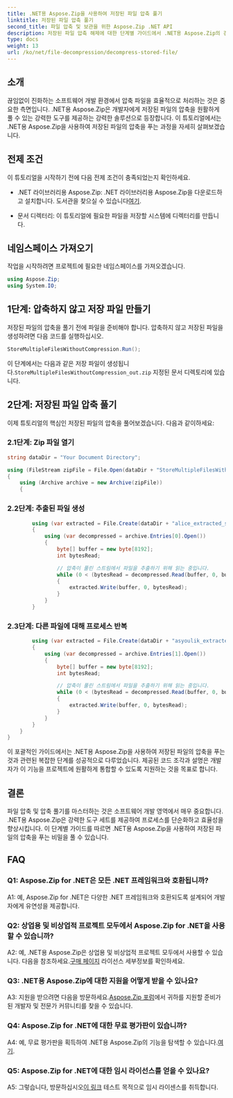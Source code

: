 ```yaml
---
title: .NET용 Aspose.Zip을 사용하여 저장된 파일 압축 풀기
linktitle: 저장된 파일 압축 풀기
second_title: 파일 압축 및 보관을 위한 Aspose.Zip .NET API
description: 저장된 파일 압축 해제에 대한 단계별 가이드에서 .NET용 Aspose.Zip의 강력한 기능을 살펴보세요. 효율적인 파일 처리를 위한 강력한 솔루션으로 소프트웨어 개발 기술을 강화하세요.
type: docs
weight: 13
url: /ko/net/file-decompression/decompress-stored-file/
---
```

## 소개

끊임없이 진화하는 소프트웨어 개발 환경에서 압축 파일을 효율적으로 처리하는 것은 중요한 측면입니다. .NET용 Aspose.Zip은 개발자에게 저장된 파일의 압축을 원활하게 풀 수 있는 강력한 도구를 제공하는 강력한 솔루션으로 등장합니다. 이 튜토리얼에서는 .NET용 Aspose.Zip을 사용하여 저장된 파일의 압축을 푸는 과정을 자세히 살펴보겠습니다.

## 전제 조건

이 튜토리얼을 시작하기 전에 다음 전제 조건이 충족되었는지 확인하세요.

- .NET 라이브러리용 Aspose.Zip: .NET 라이브러리용 Aspose.Zip을 다운로드하고 설치합니다. 도서관을 찾으실 수 있습니다[여기](https://releases.aspose.com/zip/net/).

- 문서 디렉터리: 이 튜토리얼에 필요한 파일을 저장할 시스템에 디렉터리를 만듭니다.

## 네임스페이스 가져오기

작업을 시작하려면 프로젝트에 필요한 네임스페이스를 가져오겠습니다.

```csharp
using Aspose.Zip;
using System.IO;
```

## 1단계: 압축하지 않고 저장 파일 만들기

저장된 파일의 압축을 풀기 전에 파일을 준비해야 합니다. 압축하지 않고 저장된 파일을 생성하려면 다음 코드를 실행하십시오.

```csharp
StoreMultipleFilesWithoutCompression.Run();
```

 이 단계에서는 다음과 같은 저장 파일이 생성됩니다.`StoreMultipleFilesWithoutCompression_out.zip` 지정된 문서 디렉토리에 있습니다.

## 2단계: 저장된 파일 압축 풀기

이제 튜토리얼의 핵심인 저장된 파일의 압축을 풀어보겠습니다. 다음과 같이하세요:

### 2.1단계: Zip 파일 열기

```csharp
string dataDir = "Your Document Directory";

using (FileStream zipFile = File.Open(dataDir + "StoreMultipleFilesWithoutCompression_out.zip", FileMode.Open))
{
    using (Archive archive = new Archive(zipFile))
    {
```

### 2.2단계: 추출된 파일 생성

```csharp
        using (var extracted = File.Create(dataDir + "alice_extracted_store_out.txt"))
        {
            using (var decompressed = archive.Entries[0].Open())
            {
                byte[] buffer = new byte[8192];
                int bytesRead;

                // 압축이 풀린 스트림에서 파일을 추출하기 위해 읽는 중입니다.
                while (0 < (bytesRead = decompressed.Read(buffer, 0, buffer.Length)))
                {
                    extracted.Write(buffer, 0, bytesRead);
                }
            }
        }
```

### 2.3단계: 다른 파일에 대해 프로세스 반복

```csharp
        using (var extracted = File.Create(dataDir + "asyoulik_extracted_store_out.txt"))
        {
            using (var decompressed = archive.Entries[1].Open())
            {
                byte[] buffer = new byte[8192];
                int bytesRead;

                // 압축이 풀린 스트림에서 파일을 추출하기 위해 읽는 중입니다.
                while (0 < (bytesRead = decompressed.Read(buffer, 0, buffer.Length)))
                {
                    extracted.Write(buffer, 0, bytesRead);
                }
            }
        }
    }
}
```

이 포괄적인 가이드에서는 .NET용 Aspose.Zip을 사용하여 저장된 파일의 압축을 푸는 것과 관련된 복잡한 단계를 성공적으로 다루었습니다. 제공된 코드 조각과 설명은 개발자가 이 기능을 프로젝트에 원활하게 통합할 수 있도록 지원하는 것을 목표로 합니다.

## 결론

파일 압축 및 압축 풀기를 마스터하는 것은 소프트웨어 개발 영역에서 매우 중요합니다. .NET용 Aspose.Zip은 강력한 도구 세트를 제공하여 프로세스를 단순화하고 효율성을 향상시킵니다. 이 단계별 가이드를 따르면 .NET용 Aspose.Zip을 사용하여 저장된 파일의 압축을 푸는 비밀을 풀 수 있습니다.

## FAQ

### Q1: Aspose.Zip for .NET은 모든 .NET 프레임워크와 호환됩니까?

A1: 예, Aspose.Zip for .NET은 다양한 .NET 프레임워크와 호환되도록 설계되어 개발자에게 유연성을 제공합니다.

### Q2: 상업용 및 비상업적 프로젝트 모두에서 Aspose.Zip for .NET을 사용할 수 있습니까?

 A2: 예, .NET용 Aspose.Zip은 상업용 및 비상업적 프로젝트 모두에서 사용할 수 있습니다. 다음을 참조하세요.[구매 페이지](https://purchase.aspose.com/buy) 라이선스 세부정보를 확인하세요.

### Q3: .NET용 Aspose.Zip에 대한 지원을 어떻게 받을 수 있나요?

 A3: 지원을 받으려면 다음을 방문하세요.[Aspose.Zip 포럼](https://forum.aspose.com/c/zip/37)에서 귀하를 지원할 준비가 된 개발자 및 전문가 커뮤니티를 찾을 수 있습니다.

### Q4: Aspose.Zip for .NET에 대한 무료 평가판이 있습니까?

 A4: 예, 무료 평가판을 획득하여 .NET용 Aspose.Zip의 기능을 탐색할 수 있습니다.[여기](https://releases.aspose.com/).

### Q5: Aspose.Zip for .NET에 대한 임시 라이선스를 얻을 수 있나요?

 A5: 그렇습니다, 방문하십시오[이 링크](https://purchase.aspose.com/temporary-license/) 테스트 목적으로 임시 라이센스를 취득합니다.
